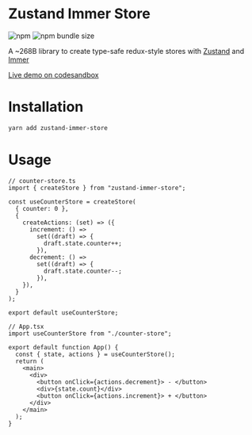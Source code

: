 # Zustand Immer Store

![npm](https://img.shields.io/npm/v/zustand-immer-store)
![npm bundle size](https://img.shields.io/bundlephobia/minzip/zustand-immer-store?style=flat)

A ~268B library to create type-safe redux-style stores with [Zustand](https://github.com/pmndrs/zustand) and [Immer](https://github.com/immerjs/immer)

[Live demo on codesandbox](https://codesandbox.io/s/zustand-immer-store-demo-q5xqi)

# Installation

```bash
yarn add zustand-immer-store
```

# Usage

```tsx
// counter-store.ts
import { createStore } from "zustand-immer-store";

const useCounterStore = createStore(
  { counter: 0 },
  {
    createActions: (set) => ({
      increment: () =>
        set((draft) => {
          draft.state.counter++;
        }),
      decrement: () =>
        set((draft) => {
          draft.state.counter--;
        }),
    }),
  }
);

export default useCounterStore;
```

```tsx
// App.tsx
import useCounterStore from "./counter-store";

export default function App() {
  const { state, actions } = useCounterStore();
  return (
    <main>
      <div>
        <button onClick={actions.decrement}> - </button>
        <div>{state.count}</div>
        <button onClick={actions.increment}> + </button>
      </div>
    </main>
  );
}
```
